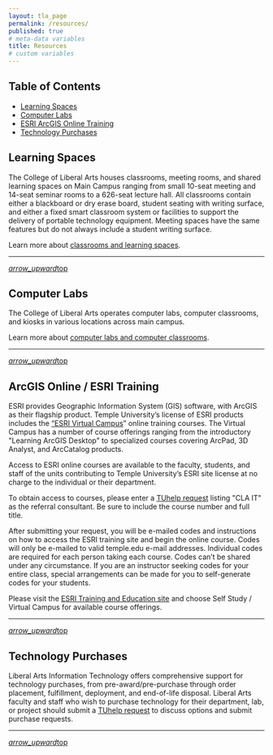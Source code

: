 ```yaml
---
layout: tla_page
permalink: /resources/
published: true
# meta-data variables
title: Resources
# custom variables
---
```


## Table of Contents

- <a href="#learning-spaces">Learning Spaces</a>
- <a href="#computer-labs">Computer Labs</a>
- <a href="#esri">ESRI ArcGIS Online Training</a>
- <a href="#purchases">Technology Purchases</a>


<a name="learning-spaces" id="learning-spaces"></a>

## Learning Spaces

The College of Liberal Arts houses classrooms, meeting rooms, and shared learning spaces on Main Campus ranging from small 10-seat meeting and 14-seat seminar rooms to a 626-seat lecture hall. All classrooms contain either a blackboard or dry erase board, student seating with writing surface, and either a fixed smart classroom system or facilities to support the delivery of portable technology equipment. Meeting spaces have the same features but do not always include a student writing surface.

Learn more about [classrooms and learning spaces](learning-spaces/).

---

<a href="#top" class="right"><i class="material-icons">arrow_upward</i>top</a>

<a name="computer-labs" id="computer-labs"></a>

## Computer Labs

The College of Liberal Arts operates computer labs, computer classrooms, and kiosks in various locations across main campus.

Learn more about [computer labs and computer classrooms](computer-labs/).

---

<a href="#top" class="right"><i class="material-icons">arrow_upward</i>top</a>

<a name="esri" id="esri"></a>

## ArcGIS Online / ESRI Training

ESRI provides Geographic Information System (GIS) software, with ArcGIS as their flagship product. Temple University’s license of ESRI products includes the [“ESRI Virtual Campus][esritraining]” online training courses. The Virtual Campus has  a number of course offerings ranging from the introductory "Learning ArcGIS Desktop" to specialized courses covering ArcPad, 3D Analyst, and ArcCatalog products.

Access to ESRI online courses are available to the faculty, students, and staff of the units contributing to Temple University’s ESRI site license at no charge to the individual or their department.

To obtain access to courses, please enter a [TUhelp request](http://tuhelp.temple.edu) listing "CLA IT" as the referral consultant. Be sure to include the course number and full title.

After submitting your request, you will be e-mailed codes and instructions on how to access
the ESRI training site and begin the online course. Codes will only be e-mailed to valid temple.edu
e-mail addresses. Individual codes are required for each person taking each course. Codes can’t be shared under any circumstance. If you are an instructor seeking codes for your entire class, special
arrangements can be made for you to self-generate codes for your students.

Please visit the [ESRI Training and Education site](http://campus.esri.com) and choose Self Study / Virtual Campus for available course offerings.

---

<a href="#top" class="right"><i class="material-icons">arrow_upward</i>top</a>

<a name="purchases" id="purchases"></a>

## Technology Purchases

Liberal Arts Information Technology offers comprehensive support for technology purchases, from pre-award/pre-purchase through order placement, fulfillment, deployment, and end-of-life disposal. Liberal Arts faculty and staff who wish to purchase technology for their department, lab, or project should submit a [TUhelp request](http://tuhelp.temple.edu) to discuss options and submit purchase requests.

---

<a href="#top" class="right"><i class="material-icons">arrow_upward</i>top</a>

<br/><br/><br/>

[esri]: http://www.esri.com/products
[arcgis]: https://www.arcgis.com/features/index.html
[arcgisonline]: http://www.esri.com/software/arcgis/arcgisonline
[templearcgis]: https://temple.maps.arcgis.com
[esritraining]: https://www.esri.com/training
[webex]: https://computerservices.temple.edu/web-conferencing
[audio]: https://computerservices.temple.edu/audio-conferencing
[hpc]: https://computerservices.temple.edu/high-performance-computing-hpc
